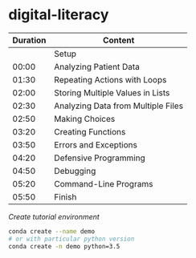# digital-literacy

| Duration | Content                         |
|-------|------------------------------------|
|       | Setup                              |
| 00:00 | Analyzing Patient Data             |
| 01:30 | Repeating Actions with Loops       |
| 02:00 | Storing Multiple Values in Lists   |
| 02:30 | Analyzing Data from Multiple Files |
| 02:50 | Making Choices                     |
| 03:20 | Creating Functions                 |
| 03:50 | Errors and Exceptions              |
| 04:20 | Defensive Programming              |
| 04:50 | Debugging                          |
| 05:20 | Command-Line Programs              |
| 05:50 | Finish                             |


*Create tutorial environment*

```bash
conda create --name demo
# or with particular python version
conda create -n demo python=3.5

```
